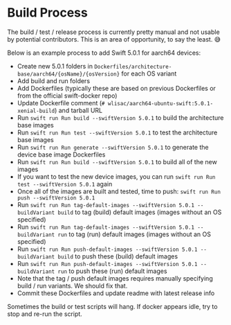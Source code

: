 # Build Process

The build / test / release process is currently pretty manual and not usable by potential contributors. This is an area of opportunity, to say the least. 😅

Below is an example process to add Swift 5.0.1 for aarch64 devices:

- Create new 5.0.1 folders in `Dockerfiles/architecture-base/aarch64/{osName}/{osVersion}` for each OS variant
- Add build and run folders
- Add Dockerfiles (typically these are based on previous Dockerfiles or from the official swift-docker repo)
- Update Dockerfile comment (`# wlisac/aarch64-ubuntu-swift:5.0.1-xenial-build`) and tarball URL
- Run `swift run Run build --swiftVersion 5.0.1` to build the architecture base images
- Run `swift run Run test --swiftVersion 5.0.1` to test the architecture base images
- Run `swift run Run generate --swiftVersion 5.0.1` to generate the device base image Dockerfiles
- Run `swift run Run build --swiftVersion 5.0.1` to build all of the new images
- If you want to test the new device images, you can run `swift run Run test --swiftVersion 5.0.1` again
- Once all of the images are built and tested, time to push: `swift run Run push --swiftVersion 5.0.1`
- Run `swift run Run tag-default-images --swiftVersion 5.0.1 --buildVariant build` to tag (build) default images (images without an OS specified)
- Run `swift run Run tag-default-images --swiftVersion 5.0.1 --buildVariant run` to tag (run) default images (images without an OS specified)
- Run `swift run Run push-default-images --swiftVersion 5.0.1 --buildVariant build` to push these (build) default images
- Run `swift run Run push-default-images --swiftVersion 5.0.1 --buildVariant run` to push these (run) default images
- Note that the tag / push default images requires manually specifying build / run variants. We should fix that.
- Commit these Dockerfiles and update readme with latest release info

Sometimes the build or test scripts will hang. If docker appears idle, try to stop and re-run the script.
